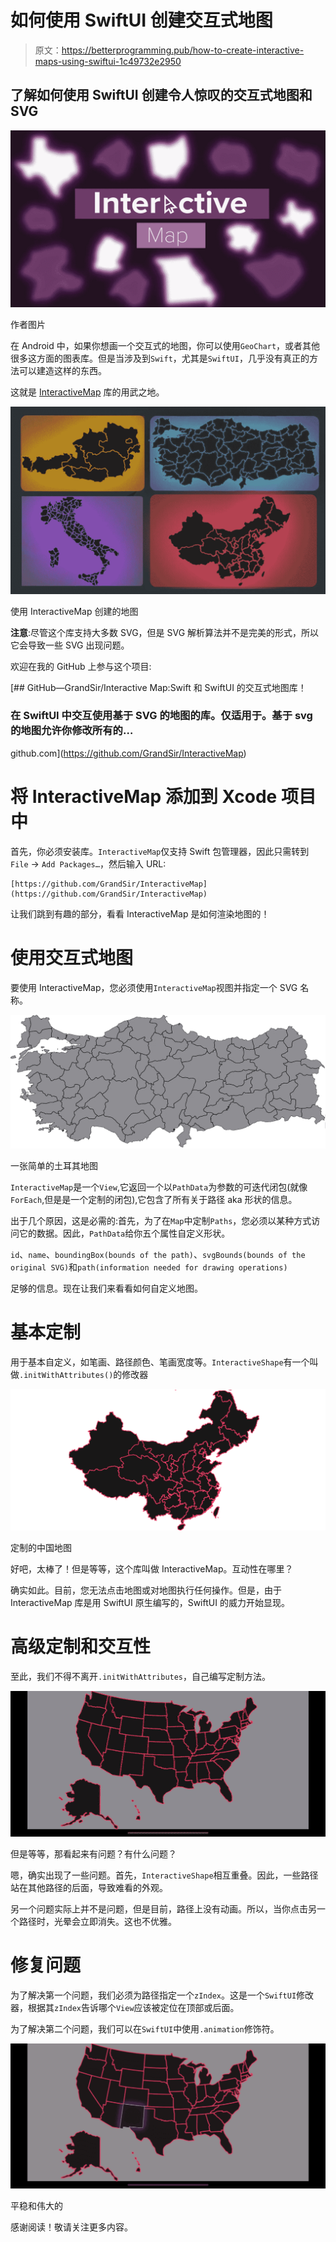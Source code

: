 # 如何使用 SwiftUI 创建交互式地图

> 原文：<https://betterprogramming.pub/how-to-create-interactive-maps-using-swiftui-1c49732e2950>

## 了解如何使用 SwiftUI 创建令人惊叹的交互式地图和 SVG

![](img/a2d5a6d20be3f1698f66495aad457665.png)

作者图片

在 Android 中，如果你想画一个交互式的地图，你可以使用`GeoChart`，或者其他很多这方面的图表库。但是当涉及到`Swift`，尤其是`SwiftUI`，几乎没有真正的方法可以建造这样的东西。

这就是 [InteractiveMap](https://github.com/GrandSir/InteractiveMap) 库的用武之地。

![](img/ea2390d7847db5fdaf1d9201a6be1769.png)

使用 InteractiveMap 创建的地图

**注意**:尽管这个库支持大多数 SVG，但是 SVG 解析算法并不是完美的形式，所以它会导致一些 SVG 出现问题。

欢迎在我的 GitHub 上参与这个项目:

[](https://github.com/GrandSir/InteractiveMap) [## GitHub—GrandSir/Interactive Map:Swift 和 SwiftUI 的交互式地图库！

### 在 SwiftUI 中交互使用基于 SVG 的地图的库。仅适用于。基于 svg 的地图允许你修改所有的…

github.com](https://github.com/GrandSir/InteractiveMap) 

# 将 InteractiveMap 添加到 Xcode 项目中

首先，你必须安装库。`InteractiveMap`仅支持 Swift 包管理器，因此只需转到`File` → `Add Packages…`，然后输入 URL:

```
[https://github.com/GrandSir/InteractiveMap](https://github.com/GrandSir/InteractiveMap)
```

让我们跳到有趣的部分，看看 InteractiveMap 是如何渲染地图的！

# 使用交互式地图

要使用 InteractiveMap，您必须使用`InteractiveMap`视图并指定一个 SVG 名称。

![](img/28365a8adbb3d17743287e2d8eac8139.png)

一张简单的土耳其地图

`InteractiveMap`是一个`View`,它返回一个以`PathData`为参数的可迭代闭包(就像`ForEach`,但是是一个定制的闭包),它包含了所有关于路径 aka 形状的信息。

出于几个原因，这是必需的:首先，为了在`Map`中定制`Paths`，您必须以某种方式访问它的数据。因此，`PathData`给你五个属性自定义形状。

`id`、`name`、`boundingBox(bounds of the path)`、`svgBounds(bounds of the original SVG)`和`path(information needed for drawing operations)`

足够的信息。现在让我们来看看如何自定义地图。

# 基本定制

用于基本自定义，如笔画、路径颜色、笔画宽度等。`InteractiveShape`有一个叫做`.initWithAttributes()`的修改器

![](img/2ffc166d3e57ee26f2b953d90fbc6174.png)

定制的中国地图

好吧，太棒了！但是等等，这个库叫做 InteractiveMap。互动性在哪里？

确实如此。目前，您无法点击地图或对地图执行任何操作。但是，由于 InteractiveMap 库是用 SwiftUI 原生编写的，SwiftUI 的威力开始显现。

# 高级定制和交互性

至此，我们不得不离开`.initWithAttributes`，自己编写定制方法。

![](img/dcb09ce4287001c2820bcad4fab0ae8a.png)

但是等等，那看起来有问题？有什么问题？

嗯，确实出现了一些问题。首先，`InteractiveShape`相互重叠。因此，一些路径站在其他路径的后面，导致难看的外观。

另一个问题实际上并不是问题，但是目前，路径上没有动画。所以，当你点击另一个路径时，光晕会立即消失。这也不优雅。

# 修复问题

为了解决第一个问题，我们必须为路径指定一个`zIndex`。这是一个`SwiftUI`修改器，根据其`zIndex`告诉哪个`View`应该被定位在顶部或后面。

为了解决第二个问题，我们可以在`SwiftUI`中使用`.animation`修饰符。

![](img/38e93fb3c02f7b0718a6ef913091b565.png)

平稳和伟大的

感谢阅读！敬请关注更多内容。